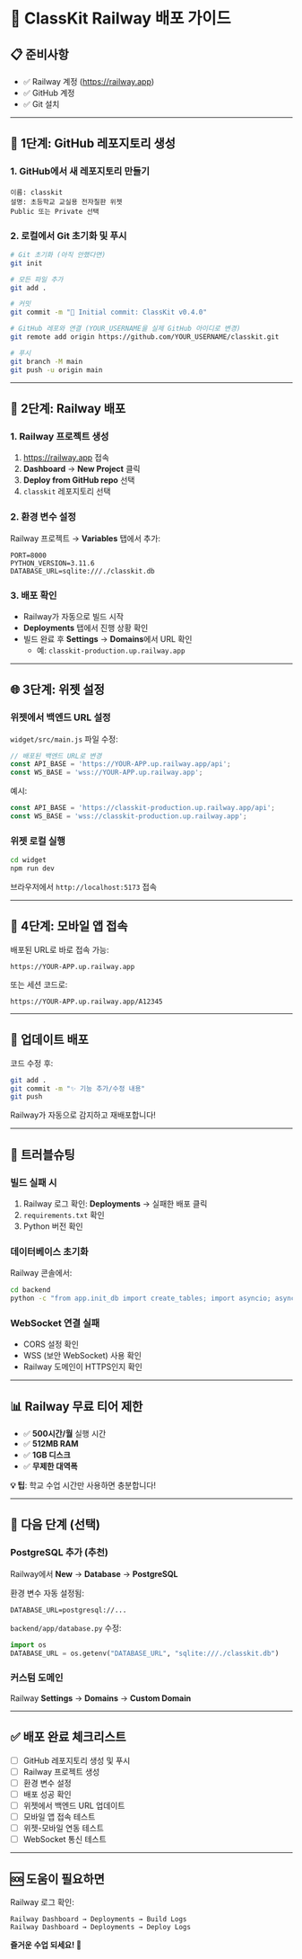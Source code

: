 # 🚀 ClassKit Railway 배포 가이드

## 📋 준비사항
- ✅ Railway 계정 (https://railway.app)
- ✅ GitHub 계정
- ✅ Git 설치

---

## 🔧 1단계: GitHub 레포지토리 생성

### 1. GitHub에서 새 레포지토리 만들기
```
이름: classkit
설명: 초등학교 교실용 전자칠판 위젯
Public 또는 Private 선택
```

### 2. 로컬에서 Git 초기화 및 푸시
```bash
# Git 초기화 (아직 안했다면)
git init

# 모든 파일 추가
git add .

# 커밋
git commit -m "🎉 Initial commit: ClassKit v0.4.0"

# GitHub 레포와 연결 (YOUR_USERNAME을 실제 GitHub 아이디로 변경)
git remote add origin https://github.com/YOUR_USERNAME/classkit.git

# 푸시
git branch -M main
git push -u origin main
```

---

## 🚂 2단계: Railway 배포

### 1. Railway 프로젝트 생성

1. https://railway.app 접속
2. **Dashboard** → **New Project** 클릭
3. **Deploy from GitHub repo** 선택
4. `classkit` 레포지토리 선택

### 2. 환경 변수 설정

Railway 프로젝트 → **Variables** 탭에서 추가:

```
PORT=8000
PYTHON_VERSION=3.11.6
DATABASE_URL=sqlite:///./classkit.db
```

### 3. 배포 확인

- Railway가 자동으로 빌드 시작
- **Deployments** 탭에서 진행 상황 확인
- 빌드 완료 후 **Settings** → **Domains**에서 URL 확인
  - 예: `classkit-production.up.railway.app`

---

## 🌐 3단계: 위젯 설정

### 위젯에서 백엔드 URL 설정

`widget/src/main.js` 파일 수정:

```javascript
// 배포된 백엔드 URL로 변경
const API_BASE = 'https://YOUR-APP.up.railway.app/api';
const WS_BASE = 'wss://YOUR-APP.up.railway.app';
```

예시:
```javascript
const API_BASE = 'https://classkit-production.up.railway.app/api';
const WS_BASE = 'wss://classkit-production.up.railway.app';
```

### 위젯 로컬 실행
```bash
cd widget
npm run dev
```

브라우저에서 `http://localhost:5173` 접속

---

## 📱 4단계: 모바일 앱 접속

배포된 URL로 바로 접속 가능:
```
https://YOUR-APP.up.railway.app
```

또는 세션 코드로:
```
https://YOUR-APP.up.railway.app/A12345
```

---

## 🔄 업데이트 배포

코드 수정 후:
```bash
git add .
git commit -m "✨ 기능 추가/수정 내용"
git push
```

Railway가 자동으로 감지하고 재배포합니다!

---

## 🐛 트러블슈팅

### 빌드 실패 시
1. Railway 로그 확인: **Deployments** → 실패한 배포 클릭
2. `requirements.txt` 확인
3. Python 버전 확인

### 데이터베이스 초기화
Railway 콘솔에서:
```bash
cd backend
python -c "from app.init_db import create_tables; import asyncio; asyncio.run(create_tables())"
```

### WebSocket 연결 실패
- CORS 설정 확인
- WSS (보안 WebSocket) 사용 확인
- Railway 도메인이 HTTPS인지 확인

---

## 📊 Railway 무료 티어 제한

- ✅ **500시간/월** 실행 시간
- ✅ **512MB RAM**
- ✅ **1GB 디스크**
- ✅ **무제한 대역폭**

**💡 팁**: 학교 수업 시간만 사용하면 충분합니다!

---

## 🎯 다음 단계 (선택)

### PostgreSQL 추가 (추천)
Railway에서 **New** → **Database** → **PostgreSQL**

환경 변수 자동 설정됨:
```
DATABASE_URL=postgresql://...
```

`backend/app/database.py` 수정:
```python
import os
DATABASE_URL = os.getenv("DATABASE_URL", "sqlite:///./classkit.db")
```

### 커스텀 도메인
Railway **Settings** → **Domains** → **Custom Domain**

---

## ✅ 배포 완료 체크리스트

- [ ] GitHub 레포지토리 생성 및 푸시
- [ ] Railway 프로젝트 생성
- [ ] 환경 변수 설정
- [ ] 배포 성공 확인
- [ ] 위젯에서 백엔드 URL 업데이트
- [ ] 모바일 앱 접속 테스트
- [ ] 위젯-모바일 연동 테스트
- [ ] WebSocket 통신 테스트

---

## 🆘 도움이 필요하면

Railway 로그 확인:
```
Railway Dashboard → Deployments → Build Logs
Railway Dashboard → Deployments → Deploy Logs
```

**즐거운 수업 되세요! 🎉**

